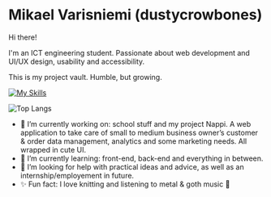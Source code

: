 # Mikael Varisniemi (dustycrowbones)

Hi there!

I'm an ICT engineering student.
Passionate about web development and UI/UX design, usability and accessibility.

This is my project vault. Humble, but growing.

[![My Skills](https://skillicons.dev/icons?i=html,js,css,py,react,nextjs,tailwind,ts,prisma,postgres,sqlite,wordpress,figma,windows)](https://skillicons.dev)

![Top Langs](https://github-readme-stats.vercel.app/api/top-langs/?username=dustycrowbones&layout=compact&theme=cobalt)

- 🔭 I’m currently working on: school stuff and my project Nappi. A web application to take care of small to medium business owner’s customer & order data management, analytics and some marketing needs. All wrapped in cute UI.
- 🌱 I’m currently learning: front-end, back-end and everything in between.
- 🤔 I’m looking for help with practical ideas and advice, as well as an internship/employement in future.
- ✨ Fun fact: I love knitting and listening to metal & goth music :bat:	
<!--
**dustycrowbones/dustycrowbones** is a ✨ _special_ ✨ repository because its `README.md` (this file) appears on your GitHub profile.

Here are some ideas to get you started:

- 🔭 I’m currently working on ...
- 🌱 I’m currently learning ...
- 👯 I’m looking to collaborate on ...
- 🤔 I’m looking for help with ...
- 💬 Ask me about ...
- 📫 How to reach me: ...
- 😄 Pronouns: ...
- ⚡ Fun fact: ...
-->
